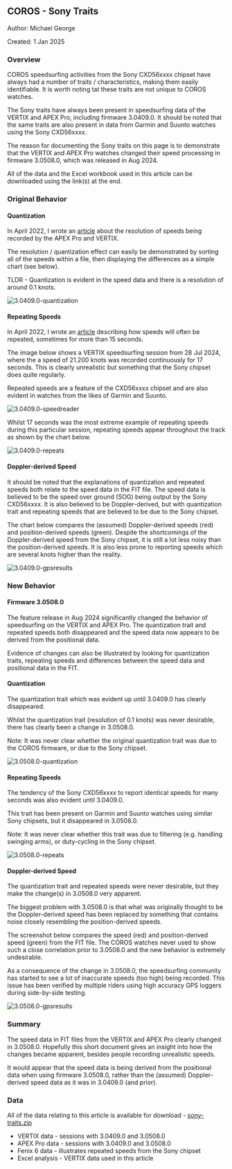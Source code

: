 ## COROS - Sony Traits

Author: Michael George

Created: 1 Jan 2025



### Overview

COROS speedsurfing activities from the Sony CXD56xxxx chipset have always had a number of traits / characteristics, making them easily identifiable. It is worth noting tat these traits are not unique to COROS watches.

The Sony traits have always been present in speedsurfing data of the VERTIX and APEX Pro, including firmware 3.0409.0. It should be noted that the same traits are also present in data from Garmin and Suunto watches using the Sony CXD56xxxx.

The reason for documenting the Sony traits on this page is to demonstrate that the VERTIX and APEX Pro watches changed their speed processing in firmware  3.0508.0, which was released in Aug 2024.

All of the data and the Excel workbook used in this article can be downloaded using the link(s) at the end.



### Original Behavior

#### Quantization 

In April 2022, I wrote an [article](../resolution/README.md) about the resolution of speeds being recorded by the APEX Pro and VERTIX.

The resolution / quantization effect can easily be demonstrated by sorting all of the speeds within a file, then displaying the differences as a simple chart (see below).

TLDR - Quantization is evident in the speed data and there is a resolution of around 0.1 knots.

![3.0409.0-quantization](img/3.0409.0-quantization.png)



#### Repeating Speeds

In April 2022, I wrote an [article](../issues/README.md#repeated-speeds) describing how speeds will often be repeated, sometimes for more than 15 seconds.

The image below shows a VERTIX speedsurfing session from 28 Jul 2024, where the a speed of 21.200 knots was recorded continuously for 17 seconds. This is clearly unrealistic but something that the Sony chipset does quite regularly.

Repeated speeds are a feature of the CXD56xxxx chipset and are also evident in watches from the likes of Garmin and Suunto.

![3.0409.0-speedreader](img/3.0409.0-speedreader.png)



Whilst 17 seconds was the most extreme example of repeating speeds during this particular session, repeating speeds appear throughout the track as shown by the chart below.

![3.0409.0-repeats](img/3.0409.0-repeats.png)



#### Doppler-derived Speed

It should be noted that the explanations of quantization and repeated speeds both relate to the speed data in the FIT file. The speed data is believed to be the speed over ground (SOG) being output by the Sony CXD56xxxx. It is also believed to be Doppler-derived, but with quantization trait and repeating speeds that are believed to be due to the Sony chipset.

The chart below compares the (assumed) Doppler-derived speeds (red) and position-derived speeds (green). Despite the shortcomings of the Doppler-derived speed from the Sony chipset, it is still a lot less noisy than the position-derived speeds. It is also less prone to reporting speeds which are several knots higher than the reality. 

![3.0409.0-gpsresults](img/3.0409.0-gpsresults.png)



### New Behavior

#### Firmware 3.0508.0

The feature release in Aug 2024 significantly changed the behavior of speedsurfing on the VERTIX and APEX Pro. The quantization trait and repeated speeds both disappeared and the speed data now appears to be derived from the positional data.

Evidence of changes can also be illustrated by looking for quantization traits, repeating speeds and differences between the speed data and positional data in the FIT.



#### Quantization 

The quantization trait which was evident up until 3.0409.0 has clearly disappeared.

Whilst the quantization trait (resolution of 0.1 knots) was never desirable, there has clearly been a change in 3.0508.0.

Note: It was never clear whether the original quantization trait was due to the COROS firmware, or due to the Sony chipset.

![3.0508.0-quantization](img/3.0508.0-quantization.png)



#### Repeating Speeds

The tendency of the Sony CXD56xxxx to report identical speeds for many seconds was also evident until 3.0409.0.

This trait has been present on Garmin and Suunto watches using similar Sony chipsets, but it disappeared in 3.0508.0.

Note: It was never clear whether this trait was due to filtering (e.g. handling swinging arms), or duty-cycling in the Sony chipset.

![3.0508.0-repeats](img/3.0508.0-repeats.png)



#### Doppler-derived Speed

The quantization trait and repeated speeds were never desirable, but they make the change(s) in 3.0508.0 very apparent.

The biggest problem with 3.0508.0 is that what was originally thought to be the Doppler-derived speed has been replaced by something that contains noise closely resembling the position-derived speeds.

The screenshot below compares the speed (red) and position-derived speed (green) from the FIT file. The COROS watches never used to show such a close correlation prior to 3.0508.0 and the new behavior is extremely undesirable.

As a consequence of the change in 3.0508.0, the speedsurfing community has started to see a lot of inaccurate speeds (too high) being recorded. This issue has been verified by multiple riders using high accuracy GPS loggers during side-by-side testing.

![3.0508.0-gpsresults](img/3.0508.0-gpsresults.png)



### Summary

The speed data in FIT files from the VERTIX and APEX Pro clearly changed in 3.0508.0. Hopefully this short document gives an insight into how the changes became apparent, besides people recording unrealistic speeds.

It would appear that the speed data is being derived from the positional data when using firmware 3.0508.0, rather than the (assumed) Doppler-derived speed data as it was in 3.0409.0 (and prior).



### Data

All of the data relating to this article is available for download - [sony-traits.zip](sony-traits.zip)

- VERTIX data - sessions with 3.0409.0 and 3.0508.0
- APEX Pro data - sessions with 3.0409.0 and 3.0508.0
- Fenix 6 data - illustrates repeated speeds from the Sony chipset
- Excel analysis - VERTIX data used in this article
